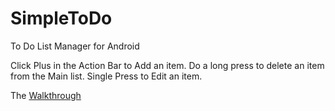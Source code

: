 # SimpleToDo
To Do List Manager for Android

Click Plus in the Action Bar to Add an item.
Do a long press to delete an item from the Main list.
Single Press to Edit an item.

The [Walkthrough](https://github.com/scottrichards/SimpleToDo/blob/master/walkthrough/CheckItDone.gif "Walkthrough")
